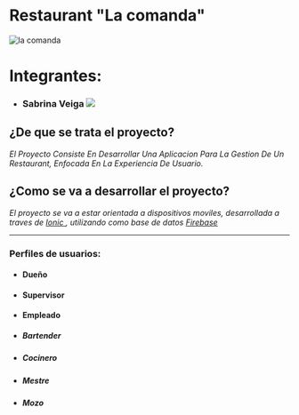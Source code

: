 # Restaurant "La comanda"
![la comanda](https://i.imgur.com/GzRLCcys.png "la comanda")

# Integrantes:
 - ### Sabrina Veiga  [![](/images/github.png)](https://github.com/Sabsolvei  "Github de Sabrina Veiga")

 
## ¿De que se trata el proyecto?
_El Proyecto Consiste En Desarrollar Una Aplicacion Para La Gestion De Un Restaurant, Enfocada En La Experiencia De Usuario._

## ¿Como se va a desarrollar el proyecto?
_El proyecto se va a estar orientada a dispositivos moviles, desarrollada a traves de [Ionic ](https://ionicframework.com/ "Ionic "), utilizando como base de datos [Firebase](https://firebase.google.com/?hl=es-419 "Firebase")_

***

### Perfiles de usuarios:
-  #### Dueño
-  #### Supervisor
-  #### Empleado
- ##### Bartender
- ##### Cocinero
- ##### Mestre
- ##### Mozo
 
